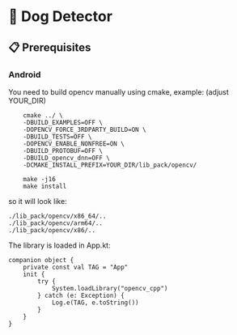 # 🐶 Dog Detector

## 📋 Prerequisites

### Android

You need to build opencv manually using cmake, example: (adjust YOUR_DIR)

        cmake ../ \
        -DBUILD_EXAMPLES=OFF \
        -DOPENCV_FORCE_3RDPARTY_BUILD=ON \
        -DBUILD_TESTS=OFF \
        -DOPENCV_ENABLE_NONFREE=ON \
        -DBUILD_PROTOBUF=OFF \
        -DBUILD_opencv_dnn=OFF \
        -DCMAKE_INSTALL_PREFIX=YOUR_DIR/lib_pack/opencv/

        make -j16
        make install

so it will look like: 

    ./lib_pack/opencv/x86_64/..
    ./lib_pack/opencv/arm64/..
    ./lib_pack/opencv/x86/..

The library is loaded in App.kt:

    companion object {
        private const val TAG = "App"
        init {
            try {
                System.loadLibrary("opencv_cpp")
            } catch (e: Exception) {
                Log.e(TAG, e.toString())
            }
        }
    }